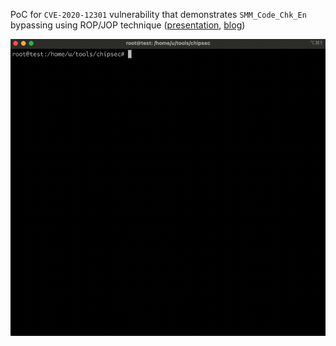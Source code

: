 PoC for `CVE-2020-12301` vulnerability that demonstrates `SMM_Code_Chk_En` bypassing using ROP/JOP technique ([presentation](https://www.offensivecon.org/speakers/2022/alex-ermolov,-alex-matrosov-and-yegor-vasilenko.html), [blog](https://binarly.io/posts/AMI_UsbRt_Repeatable_Failures_A_6_year_old_attack_vector_still_affecting_millions_of_enterprise_devices.html))

![demo.gif](rsrc/demo.gif)
